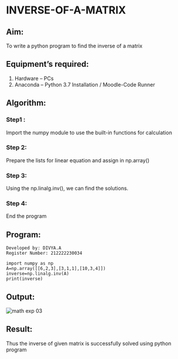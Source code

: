 # INVERSE-OF-A-MATRIX
## Aim:
To write a python program to find the inverse of a matrix
## Equipment’s required:
1. 	Hardware – PCs
2. 	Anaconda – Python 3.7 Installation / Moodle-Code Runner
## Algorithm:
### Step1 : 
Import the numpy module to use the built-in functions for calculation
### Step 2: 
Prepare the lists for linear equation and assign in np.array()
### Step 3:
Using the np.linalg.inv(), we can find the solutions.
### Step 4: 
End the program
## Program:
```
Developed by: DIVYA.A
Register Number: 212222230034

import numpy as np
A=np.array([[6,2,3],[3,1,1],[10,3,4]])
inverse=np.linalg.inv(A)
print(inverse)
```
## Output:
![math exp 03](https://github.com/Divya110205/INVERSE-OF-A-MATRIX/assets/119404855/f306a87a-8817-4294-89de-ce8e5623a040)

## Result:
Thus the inverse of given matrix is successfully solved using python program

